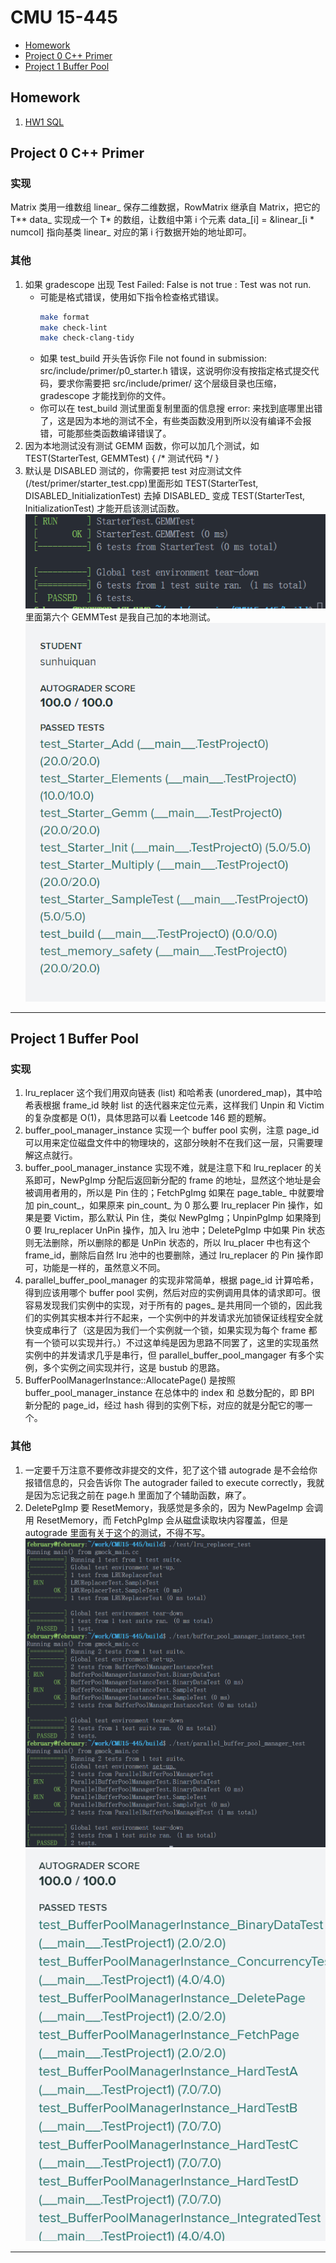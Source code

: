 # CMU 15-445

- [Homework](#homework)
- [Project 0 C++ Primer](#project-0-c-primer)
- [Project 1 Buffer Pool](#project-1-buffer-pool)

## Homework

1. [HW1 SQL](./homework/hw1.sql)

## Project 0 C++ Primer

### 实现

Matrix 类用一维数组 linear_ 保存二维数据，RowMatrix 继承自 Matrix，把它的 T** data_ 实现成一个 T* 的数组，让数组中第 i 个元素 data_[i] = &linear_[i * numcol] 指向基类 linear_ 对应的第 i 行数据开始的地址即可。

### 其他

1. 如果 gradescope 出现 Test Failed: False is not true : Test was not run. 
    - 可能是格式错误，使用如下指令检查格式错误。
		```bash
		make format
		make check-lint
		make check-clang-tidy
		```
    - 如果 test_build 开头告诉你 File not found in submission: src/include/primer/p0_starter.h 错误，这说明你没有按指定格式提交代码，要求你需要把 src/include/primer/ 这个层级目录也压缩，gradescope 才能找到你的文件。
    - 你可以在 test_build 测试里面复制里面的信息搜 error: 来找到底哪里出错了，这是因为本地的测试不全，有些类函数没用到所以没有编译不会报错，可能那些类函数编译错误了。
2. 因为本地测试没有测试 GEMM 函数，你可以加几个测试，如 TEST(StarterTest, GEMMTest) { /* 测试代码 */ }
3. 默认是 DISABLED 测试的，你需要把 test 对应测试文件(/test/primer/starter_test.cpp)里面形如 TEST(StarterTest, DISABLED_InitializationTest) 去掉 DISABLED_ 变成 TEST(StarterTest, InitializationTest) 才能开启该测试函数。
  ![IMG](./IMG/test0.png)
里面第六个 GEMMTest 是我自己加的本地测试。
  ![IMG](./IMG/project0.png)

---

## Project 1 Buffer Pool

### 实现

1. lru_replacer 这个我们用双向链表 (list) 和哈希表 (unordered_map)，其中哈希表根据 frame_id 映射 list 的迭代器来定位元素，这样我们 Unpin 和 Victim 的复杂度都是 O(1)，具体思路可以看 Leetcode 146 题的题解。
2. buffer_pool_manager_instance 实现一个 buffer pool 实例，注意 page_id 可以用来定位磁盘文件中的物理块的，这部分映射不在我们这一层，只需要理解这点就行。
3. buffer_pool_manager_instance 实现不难，就是注意下和 lru_replacer 的关系即可，NewPgImp 分配后返回新分配的 frame 的地址，显然这个地址是会被调用者用的，所以是 Pin 住的；FetchPgImg 如果在 page_table_ 中就要增加 pin_count_，如果原来 pin_count_ 为 0 那么要 lru_replacer Pin 操作，如果是要 Victim，那么默认 Pin 住，类似 NewPgImg；UnpinPgImp 如果降到 0 要 lru_replacer UnPin 操作，加入 lru 池中；DeletePgImp 中如果 Pin 状态则无法删除，所以删除的都是 UnPin 状态的，所以 lru_placer 中也有这个 frame_id，删除后自然 lru 池中的也要删除，通过 lru_replacer 的 Pin 操作即可，功能是一样的，虽然意义不同。
4. parallel_buffer_pool_manager 的实现非常简单，根据 page_id 计算哈希，得到应该用哪个 buffer pool 实例，然后对应的实例调用具体的请求即可。很容易发现我们实例中的实现，对于所有的 pages_ 是共用同一个锁的，因此我们的实例其实根本并行不起来，一个实例中的并发请求光加锁保证线程安全就快变成串行了（这是因为我们一个实例就一个锁，如果实现为每个 frame 都有一个锁可以实现并行。）不过这单纯是因为思路不同罢了，这里的实现虽然实例中的并发请求几乎是串行，但 parallel_buffer_pool_mangager 有多个实例，多个实例之间实现并行，这是 bustub 的思路。
5. BufferPoolManagerInstance::AllocatePage() 是按照 buffer_pool_manager_instance 在总体中的 index 和 总数分配的，即 BPI 新分配的 page_id，经过 hash 得到的实例下标，对应的就是分配它的哪一个。

### 其他

1. 一定要千万注意不要修改非提交的文件，犯了这个错 autograde 是不会给你报错信息的，只会告诉你 The autograder failed to execute correctly，我就是因为忘记我之前在 page.h 里面加了个辅助函数，麻了。
2. DeletePgImp 要 ResetMemory，我感觉是多余的，因为 NewPageImp 会调用 ResetMemory，而 FetchPgImp 会从磁盘读取块内容覆盖，但是 autograde 里面有关于这个的测试，不得不写。
  ![IMG](./IMG/test1.png)
  ![IMG](./IMG/proj1.png)

---
